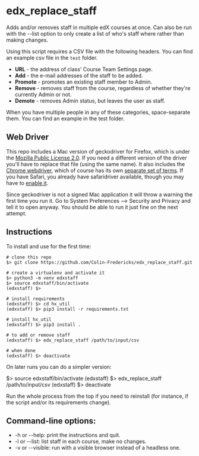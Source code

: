 # edx_replace_staff

Adds and/or removes staff in multiple edX courses at once. Can also be run with the
--list option to only create a list of who's staff where rather than making changes.

Using this script requires a CSV file with the following headers. You can find an example csv file in the `test` folder.

* **URL** - the address of class' Course Team Settings page.
* **Add** - the e-mail addresses of the staff to be added.
* **Promote** - promotes an existing staff member to Admin.
* **Remove** - removes staff from the course, regardless of whether they're currently Admin or not.
* **Demote** - removes Admin status, but leaves the user as staff.

When you have multiple people in any of these categories, space-separate them. You can find an example in the test folder.

## Web Driver

This repo includes a Mac version of geckodriver for Firefox, which is under the [Mozilla Public License 2.0](https://github.com/mozilla/geckodriver/blob/master/LICENSE). If you need a different version of the driver you'll have to replace that file (using the same name). It also includes the [Chrome webdriver](https://chromedriver.chromium.org/), which of course has its own [separate set of terms](https://chromium.googlesource.com/chromium/src/+/HEAD/LICENSE). If you have Safari, you already have safaridriver available, though you may have to [enable it](https://developer.apple.com/documentation/webkit/testing_with_webdriver_in_safari).

Since geckodriver is not a signed Mac application it will throw a warning the first time you run it. Go to System Preferences --> Security and Privacy and tell it to open anyway. You should be able to run it just fine on the next attempt.
## Instructions

To install and use for the first time:

    # clone this repo
    $> git clone https://github.com/Colin-Fredericks/edx_replace_staff.git

    # create a virtualenv and activate it
    $> python3 -m venv edxstaff
    $> source edxstaff/bin/activate
    (edxstaff) $>

    # install requirements
    (edxstaff) $> cd hx_util
    (edxstaff) $> pip3 install -r requirements.txt

    # install hx_util
    (edxstaff) $> pip3 install .

    # to add or remove staff
    (edxstaff) $> edx_replace_staff /path/to/input/csv

    # when done
    (edxstaff) $> deactivate

On later runs you can do a simpler version:

  $> source edxstaff/bin/activate
  (edxstaff) $> edx_replace_staff /path/to/input/csv
  (edxstaff) $> deactivate

Run the whole process from the top if you need to reinstall (for instance, if the script and/or its requirements change).

## Command-line options:

* -h or --help: print the instructions and quit.
* -l or --list: list staff in each course, make no changes.
* -v or --visible: run with a visible browser instead of a headless one.
